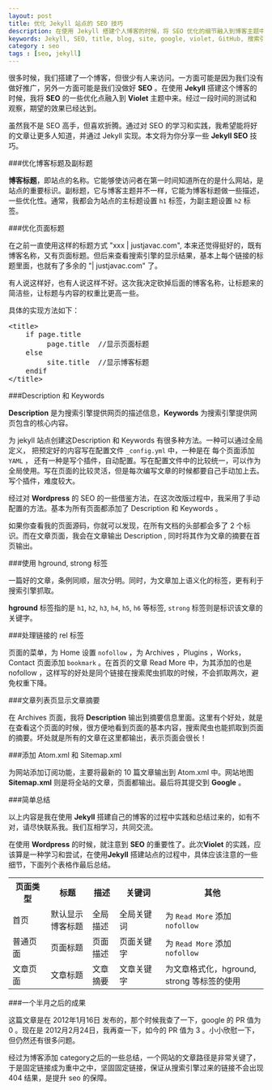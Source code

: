 ```yaml
---
layout: post
title: 优化 Jekyll 站点的 SEO 技巧
description: 在使用 Jekyll 搭建个人博客的时候，将 SEO 优化的细节融入到博客主题中，有利于搜索引擎的对站点内容的抓取，为您的网站带来有价值的流量。本文将为你分享一些 Jekyll SEO 技巧。
keywords: Jekyll, SEO, title, blog, site, google, violet, GitHub, 搜索引擎, 标题, 关键字, 描述, description, keywords
category : seo
tags : [seo, jekyll]
---
```

很多时候，我们搭建了一个博客，但很少有人来访问。一方面可能是因为我们没有做好推广，另外一方面可能是我们没做好 <strong>SEO</strong> 。在使用 <strong>Jekyll</strong> 搭建这个博客的时候，我将 <strong>SEO</strong> 的一些优化点融入到 <strong>Violet</strong> 主题中来。经过一段时间的测试和观察，期望的效果已经达到。

虽然我不是 SEO 高手，但喜欢折腾。通过对 SEO 的学习和实践，我希望能将好的文章让更多人知道，并通过 Jekyll 实现。本文将为你分享一些 <strong>Jekyll SEO</strong> 技巧。

###优化博客标题及副标题

<strong>博客标题</strong>，即站点的名称。它能够使访问者在第一时间知道所在的是什么网站，是站点的重要标识。副标题，它与博客主题并不一样，它能为博客标题做一些描述，一些优化性。通常，我都会为站点的主标题设置 <code class="v-code">h1</code> 标签，为副主题设置 <code class="v-code">h2</code> 标签。

###优化页面标题

在之前一直使用这样的标题方式 "xxx | justjavac.com", 本来还觉得挺好的，既有博客名称，又有页面标题。但后来查看搜索引擎的显示结果，基本上每个链接的标题里面，也就有了多余的 "| justjavac.com" 了。

有人说这样好，也有人说这样不好。这次我决定砍掉后面的博客名称，让标题来的简洁些，让标题与内容的权重比更高一些。

具体的实现方法如下：

<pre class="html" name="colorcode">
&lt;title&gt;
    if page.title
         page.title  //显示页面标题
    else
         site.title  //显示博客标题
    endif
&lt;/title&gt;
</pre>

###Description 和 Keywords

<strong>Description</strong> 是为搜索引擎提供网页的描述信息，<strong>Keywords</strong> 为搜索引擎提供网页包含的核心内容。

为 jekyll 站点创建这Description 和 Keywords 有很多种方法。一种可以通过全局定义，
把预定好的内容写在配置文件 <code class="v-code">_config.yml</code> 中，一种是在
每个页面添加 <code class="v-code">YAML</code> ， 还有一种是写个插件，自动配置。写在配置文件中的比较统一，可以作为全局使用。写在页面的比较灵活，但是每次编写文章的时候都要自己手动加上去。写个插件，难度较大。

经过对 <strong>Wordpress</strong> 的 SEO 的一些借鉴方法，在这次改版过程中，我采用了手动配置的方法。基本为所有页面都添加了 Description 和 Keywords 。

如果你查看我的页面源码，你就可以发现，在所有文档的头部都会多了 2 个标识。而在文章页面，我会在文章输出 Description , 同时将其作为文章的摘要在首页输出。

###使用 hground, strong 标签

一篇好的文章，条例同顺，层次分明。同时，为文章加上语义化的标签，更有利于搜索引擎抓取。

<strong>hground</strong> 标签指的是 <code class="v-code">h1</code>, <code class="v-code">h2</code>, <code class="v-code">h3</code>, <code class="v-code">h4</code>, <code class="v-code">h5</code>, <code class="v-code">h6</code> 等标签, <code class="v-code">strong</code> 标签则是标识该文章的关键字。

###处理链接的 rel 标签

页面的菜单，为 Home 设置 <code class="v-code">nofollow</code> ，为 Archives ，Plugins ，Works，Contact 页面添加 <code class="v-code">bookmark</code> 。在首页的文章 Read More 中，为其添加的也是 nofollow ，这样写的好处是同个链接在搜索爬虫抓取的时候，不会抓取两次，避免权重下降。

###文章列表页显示文章摘要

在 Archives 页面，我将 <strong>Description</strong> 输出到摘要信息里面。这里有个好处，就是在查看这个页面的时候，很方便地看到页面的基本内容，搜索爬虫也能抓取到页面的摘要。坏处就是所有的文章在这里都输出，表示页面会很长！

###添加 Atom.xml 和 Sitemap.xml

为网站添加订阅功能，主要将最新的 10 篇文章输出到 Atom.xml 中。网站地图 <strong>Sitemap.xml</strong> 则是将全站的文章，页面都输出。最后将其提交到 <strong>Google</strong> 。

###简单总结

以上内容是我在使用 <strong>Jekyll</strong> 搭建自己的博客的过程中实践和总结过来的，如有不对，请尽快联系我。我们互相学习，共同交流。

在使用 <strong>Wordpress</strong> 的时候，就注意到 <strong>SEO</strong> 的重要性了。此次<strong>Violet</strong> 的实践，应该算是一种学习和尝试，在使用<strong>Jekyll</strong> 搭建站点的过程中，具体应该注意的一些细节，下面列个表格作最后总结。

<table>
    <tbody>
        <tr>
            <th style="width:15%">页面类型</th>
            <th>标题</th>
            <th>描述</th>
            <th style="width:18%">关键词</th>
            <th>其他</th>
        </tr>
        <tr>
            <td>首页</td>
            <td>默认显示博客标题</td>
            <td>全局描述</td>
            <td>全局关键词</td>
            <td>为 <code class="v-code">Read More</code> 添加 <code class="v-code">nofollow</code></td>
        </tr>
        <tr>
            <td>普通页面</td>
            <td>页面标题</td>
            <td>页面描述</td>
            <td>页面关键字</td>
            <td>为 <code class="v-code">Read More</code> 添加 <code class="v-code">nofollow</code></td>
        </tr>
        <tr>
            <td>文章页面</td>
            <td>文章标题</td>
            <td>文章摘要</td>
            <td>文章关键字</td>
            <td>为文章格式化，hground, strong 等标签的使用</td>
        </tr>
    </tbody>
</table>

###一个半月之后的成果

这篇文章是在 2012年1月16日 发布的，那个时候我查了一下，google 的 PR 值为 0 。现在是 2012月2月24日，我再查一下，如今的 PR 值为 3 。小小欣慰一下，但仍然还有很多问题。

经过为博客添加 category之后的一些总结，一个网站的文章路径是非常关键了，于是固定链接成为重中之中，坚固固定链接，保证从搜索引擎过来的链接不会出现 404 结果，是提升 seo 的保障。
